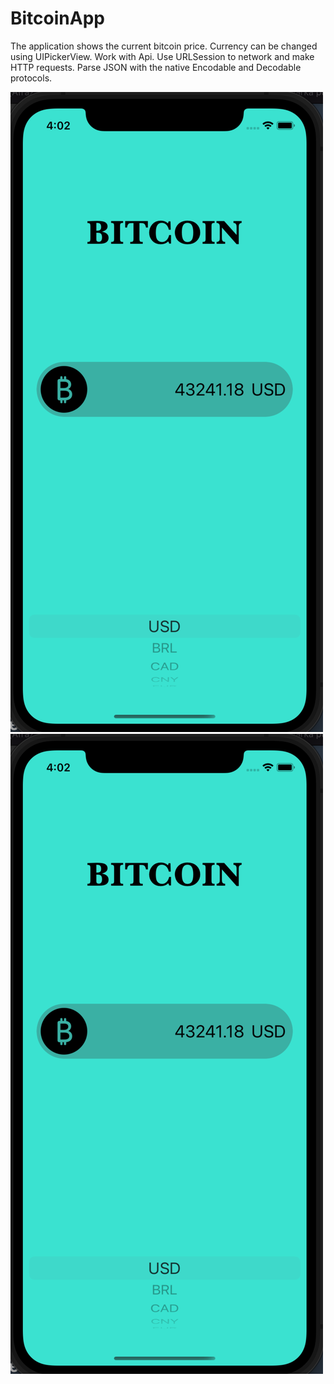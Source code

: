 # BitcoinApp
The application shows the current bitcoin price. Currency can be changed using UIPickerView.
Work with Api. Use URLSession to network and make HTTP requests. Parse JSON with the native Encodable and Decodable protocols.

![](https://github.com/RomanSh01/BitcoinApp/blob/main/Screenshot.png)
<img src="https://github.com/RomanSh01/BitcoinApp/blob/main/Screenshot.png" width="500">
